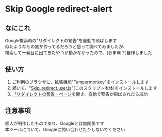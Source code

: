 # Skip Google redirect-alert

## なにこれ
Google検索時の"リダイレクトの警告"を自動で飛ばします<br>
似たようなもの誰か作ってるだろうと思って調べてみましたが、<br>
検索して一発目に出てきたやつが動かなかったので、(おま環？)自作しました<br>

## 使い方
1. ご利用のブラウザに、拡張機能"[Tampermonkey](https://www.tampermonkey.net/index.php?locale=en)"をインストールします
2. 続いて、"[Skip_redirect.user.js](./Skip_redirect.user.js?raw=1)"(このスクリプト本体)をインストールします
3. [「リダイレクトの警告」ページ](https://www.google.com/url?sa=t&url=https://github.com/Prince-of-sea/UserscriptWorks_mk2)を開き、自動で警告が飛ばされたら成功

## 注意事項
個人が制作したものであり、Googleとは無関係です<br>
本ツールについて、Googleに問い合わせたりしないでください<br>